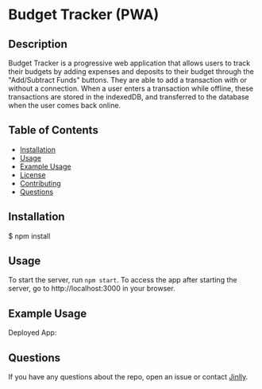# Budget Tracker (PWA)

## Description

Budget Tracker is a progressive web application that allows users to track their budgets by adding expenses and deposits to their budget through the "Add/Subtract Funds" buttons. They are able to add a transaction with or without a connection. When a user enters a transaction while offline, these transactions are stored in the indexedDB, and transferred to the database when the user comes back online.

## Table of Contents

- [Installation](#installation)
- [Usage](#usage)
- [Example Usage](#example-usage)
- [License](#license)
- [Contributing](#contributing)
- [Questions](#questions)

## Installation

$ npm install

## Usage

To start the server, run `npm start`. To access the app after starting the server, go to http://localhost:3000 in your browser.

## Example Usage

Deployed App: 



## Questions

If you have any questions about the repo, open an issue or contact [Jinlly](https://github.com/Jinlly/pwa-bugetTracker).
